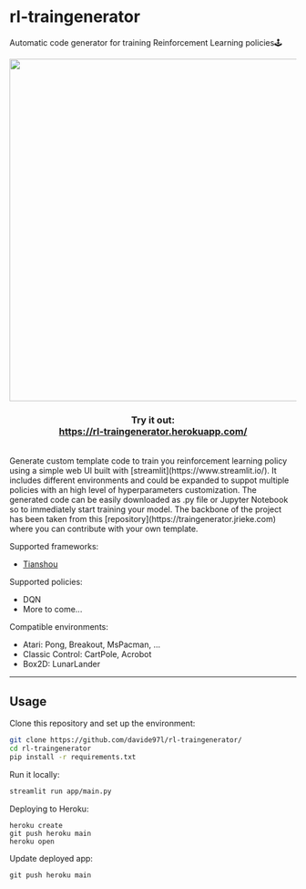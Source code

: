 # rl-traingenerator

Automatic code generator for training Reinforcement Learning policies:joystick:

<p align="center">
    <img src="docs/assets/rl-traingenerator.gif" width=600>
</p>

<h3 align="center">
    Try it out: <br>
    <a href="https://rl-traingenerator.herokuapp.com/">https://rl-traingenerator.herokuapp.com/</a>
</h3>

<br>
Generate custom template code to train you reinforcement learning policy using a simple web UI built with [streamlit](https://www.streamlit.io/).
It includes different environments and could be expanded to suppot multiple policies with an high level of hyperparameters customization.
The generated code can be easily downloaded as .py file or Jupyter Notebook so to immediately start training your model.
The backbone of the project has been taken from this [repository](https://traingenerator.jrieke.com) where you can contribute with your own template.

Supported frameworks:
- [Tianshou](https://github.com/thu-ml/tianshou)

Supported policies:
- DQN
- More to come...

Compatible environments:
- Atari: Pong, Breakout, MsPacman, ...
- Classic Control: CartPole, Acrobot
- Box2D: LunarLander

---

## Usage

Clone this repository and set up the environment:
```bash
git clone https://github.com/davide97l/rl-traingenerator/
cd rl-traingenerator
pip install -r requirements.txt
```
Run it locally:
```bash
streamlit run app/main.py
```
Deploying to Heroku:
```
heroku create
git push heroku main
heroku open
```
Update deployed app:
```
git push heroku main
```